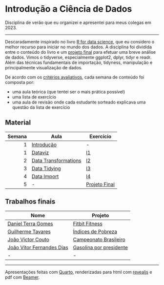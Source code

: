 # Introdução a Ciência de Dados

Disciplina de verão que eu organizei e apresentei para meus colegas em 2023.

---

Descaradamente inspirado no livro [R for data science][r4ds], que eu considero o melhor recurso para iniciar no mundo dos dados. A disciplina foi dividida entre o conteúdo do livro e um [projeto final][projeto_final] para efetuar uma breve análise de dados. Vimos o tidyverse, especialmente ggplot2, dplyr, tidyr e readr. Além das técnicas fundamentais de importação, tidyness, manipulação e principalmente visualização de dados.

De acordo com os [critérios avaliativos][criterios], cada semana de conteúdo foi composta por:

- uma aula teórica (que tentei ser o mais prática possível)
- uma lista de exercício
- uma aula de revisão onde cada estudante sorteado explicava uma questão da lista de exercício

## Material

| Semana | Aula                                  | Exercício                      |
| -----: | ------------------------------------- | ------------------------------ |
|      1 | [Introdução][intro]                   | -                              |
|      1 | [Dataviz][dataviz]                    | [l1][ex_intro_dataviz]         |
|      2 | [Data Transformations][datatransform] | [l2][ex_transform]             |
|      3 | [Data Tidying][datatidying]           | [l3][ex_tidying]               |
|      4 | [Data Import][dataimport]             | [l4][ex_import]                |
|      5 | -                                     | [Projeto Final][projeto_final] |

## Trabalhos finais

| Nome                                  | Projeto                              |
| ------------------------------------- | ------------------------------------ |
| [Daniel Terra Gomes][git_terra]       | [Fitbit Fitness][proj_terra]         |
| [Guilherme Tavares][git_guilherme]    | [Índices de Pobreza][proj_guilherme] |
| [João Victor Couto][git_couto]        | [Campeonato Brasileiro][proj_couto]  |
| [João Vítor Fernandes Dias][git_jvfd] | [Gasolina por presidente][proj_dias] |
| -                                     | -                                    |

---

Apresentações feitas com [Quarto][quarto], renderizadas para html com [revealjs][revealjs] e pdf com [Beamer][beamer].

<!-- Links -->
[r4ds]: https://r4ds.hadley.nz/
[projeto_final]: metodologia/definicao_trabalho_final.md
[criterios]: metodologia/criterios_avaliativos.md
[quarto]: https://quarto.org/
[revealjs]: https://quarto.org/docs/presentations/revealjs/
[beamer]: https://quarto.org/docs/presentations/beamer.html

<!-- Material -->
[intro]: aulas/a1/introdução.pdf
[dataviz]: aulas/a2/dataviz.pdf
[datatransform]: aulas/a3/data_transformation.pdf
[datatidying]: aulas/a4/data_tidying.pdf
[dataimport]: aulas/a5/data_import.pdf
[ex_intro_dataviz]: aulas/exercicios/exercicios_1_2.qmd
[ex_transform]: aulas/a3/ex_data_transformation.qmd
[ex_tidying]: aulas/a4/ex_data_tyding.qmd
[ex_import]: aulas/a5/ex_data_import.qmd

<!-- Projetos -->
[git_terra]: https://github.com/ARRETdaniel
[proj_terra]: https://github.com/ARRETdaniel/22-2E_topicos_Especiais_em_IA_II_Sistemas_Inteligentes
[git_couto]: https://github.com/iamjvictor
[proj_couto]: https://github.com/iamjvictor/analiseDeDados
[git_jvfd]: https://github.com/jvfd3
[proj_dias]: https://github.com/UENF-Conteudo-de-Disciplinas/INF01133-Topicos_Especiais_em_Inteligencia_Artificial_II_-_Sistemas_Inteligentes/tree/main/Files/TrabalhoFinal
[git_guilherme]: https://github.com/guilhermeomt
[proj_guilherme]: https://github.com/danibritods/introds/blob/main/projetos/Guilherme-Tavares/Guilherme%20Oliveira%20Mussa%20Tavares%20-%20Trabalho%20Final%20.pdf
